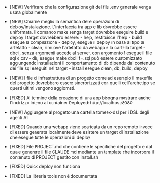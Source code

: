 
- [NEW]   Verificare che la configurazione git del file .env generale venga
          usata globalmente

- [NEW]   Chiarire meglio la semantica delle operazioni di debloy/installazione.
          L'interfaccia tra app e lib dovrebbe essere uniformata.
          Il comando make senga target dovrebbe eseguire build e deploy
          I target dovrebbero essere:
          - help,   restituisce l'help
          - build,  esegue la compilazione
          - deploy, esegue il deploy in base al tipo di artefatto
          - clean,  rimuove l'artefatto da webapp e la cartella target
          - dbcli,  senza argomenti accede al server, con argomento f esegue
                    il file sql o csv
          - db,     esegue make dbcli f=<artefatto>.sql
                    può essere customizzato aggiungendo installazioni
                    il comportamento di db dipende dal contenuto dei file sql
                    eseguiti nel target
          - install esegue clean, db, build, deploy

- [NEW]   I file di infrastruttura di un progetto come ad esempio il makefile
          del progetto dovrebbero essere sincronizzati con quelli dell'archetipo
          se questi ultimi vengono aggiornati.

- [FIXED] Al termine della creazione di una app bisogna mostrare
          anche l'indirizzo inteno al container Deployed: http://localhost:8080

- [NEW]   Aggiungere al progetto una cartella tomeex-dsl
          per i DSL degli agenti AI

- [FIXED] Quando una webapp viene scaricata da un repo remoto invece di essere
          generata localmente deve esistere un target di installazione che
          esegue tutte le operazioni di deploy

- [FIXED] File PROJECT.md che contiene le specifiche del progetto e dal quale
          generare il file CLAUDE.md mediante un template che incorpora il
          contenuto di PROJECT gestito con install.sh

- [FIXED] Quick deploy non funziona

- [FIXED] La libreria tools non è documentata
